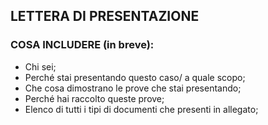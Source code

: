 <h2>LETTERA DI PRESENTAZIONE</h2>
<h3>COSA INCLUDERE (in breve):</h3>
<ul>
    <li>Chi sei;</li>
    <li>Perché stai presentando questo caso/ a quale scopo;</li>
    <li>Che cosa dimostrano le prove che stai presentando;</li>
    <li>Perché hai raccolto queste prove;</li>
    <li>Elenco di tutti i tipi di documenti che presenti in allegato;</li>
</ul>